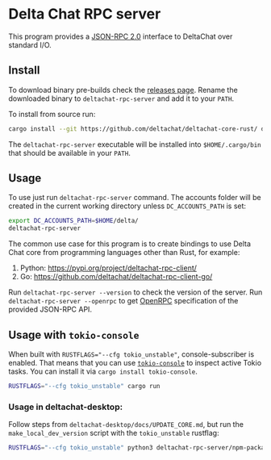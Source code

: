 # Delta Chat RPC server

This program provides a [JSON-RPC 2.0](https://www.jsonrpc.org/specification) interface to DeltaChat
over standard I/O.

## Install

To download binary pre-builds check the [releases page](https://github.com/deltachat/deltachat-core-rust/releases).
Rename the downloaded binary to `deltachat-rpc-server` and add it to your `PATH`.

To install from source run:

```sh
cargo install --git https://github.com/deltachat/deltachat-core-rust/ deltachat-rpc-server
```

The `deltachat-rpc-server` executable will be installed into `$HOME/.cargo/bin` that should be available
in your `PATH`.

## Usage

To use just run `deltachat-rpc-server` command. The accounts folder will be created in the current
working directory unless `DC_ACCOUNTS_PATH` is set:

```sh
export DC_ACCOUNTS_PATH=$HOME/delta/
deltachat-rpc-server
```

The common use case for this program is to create bindings to use Delta Chat core from programming
languages other than Rust, for example:

1. Python: https://pypi.org/project/deltachat-rpc-client/
2. Go: https://github.com/deltachat/deltachat-rpc-client-go/

Run `deltachat-rpc-server --version` to check the version of the server.
Run `deltachat-rpc-server --openrpc` to get [OpenRPC](https://open-rpc.org/) specification of the provided JSON-RPC API.

## Usage with `tokio-console`

When built with `RUSTFLAGS="--cfg tokio_unstable"`, console-subscriber is enabled.
That means that you can use [`tokio-console`](https://github.com/tokio-rs/console) to inspect active Tokio tasks.
You can install it via `cargo install tokio-console`.

```sh
RUSTFLAGS="--cfg tokio_unstable" cargo run
```

### Usage in deltachat-desktop:

Follow steps from `deltachat-desktop/docs/UPDATE_CORE.md`, but run the `make_local_dev_version` script with the `tokio_unstable` rustflag:

```sh
RUSTFLAGS="--cfg tokio_unstable" python3 deltachat-rpc-server/npm-package/scripts/make_local_dev_version.py
```
